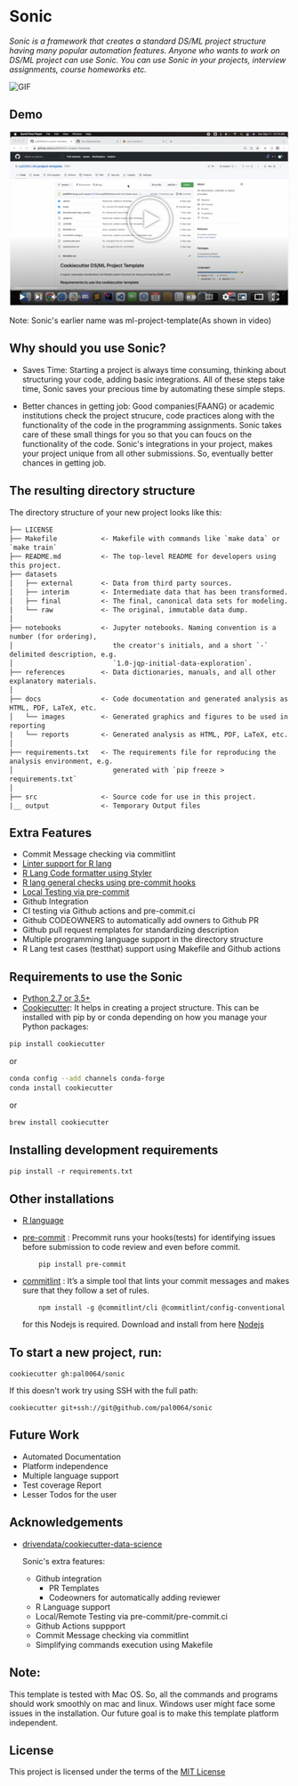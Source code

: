 # Sonic

_Sonic is a framework that creates a standard DS/ML project structure having many popular automation features. Anyone who wants to work on DS/ML project can use Sonic. You can use Sonic in your projects, interview assignments, course homeworks etc._

![GIF](docs/images/demo.gif)


## Demo

[![Demo](docs/images/brief_talk.png)](https://www.youtube.com/watch?v=ILQb66cjV4g)

Note: Sonic's earlier name was ml-project-template(As shown in video)


## Why should you use Sonic?

- Saves Time: 
    Starting a project is always time consuming, thinking about structuring your code, adding basic integrations. All of these steps take time, Sonic saves your precious time by automating these simple steps.

- Better chances in getting job:
    Good companies(FAANG) or academic institutions check the project strucure, code practices along with the functionality of the code in the programming assignments. Sonic takes care of these small things for you so that you can foucs on the functionality of the code. Sonic's integrations in your project, makes your project unique from all other submissions. So, eventually better chances in getting job.

## The resulting directory structure

The directory structure of your new project looks like this: 

```
├── LICENSE
├── Makefile           <- Makefile with commands like `make data` or `make train`
├── README.md          <- The top-level README for developers using this project.
├── datasets
│   ├── external       <- Data from third party sources.
│   ├── interim        <- Intermediate data that has been transformed.
│   ├── final          <- The final, canonical data sets for modeling.
│   └── raw            <- The original, immutable data dump.
│
├── notebooks          <- Jupyter notebooks. Naming convention is a number (for ordering),
│                         the creator's initials, and a short `-` delimited description, e.g.
│                         `1.0-jqp-initial-data-exploration`.
├── references         <- Data dictionaries, manuals, and all other explanatory materials.
│
├── docs               <- Code documentation and generated analysis as HTML, PDF, LaTeX, etc.
│   └── images         <- Generated graphics and figures to be used in reporting
|   └── reports        <- Generated analysis as HTML, PDF, LaTeX, etc.
│
├── requirements.txt   <- The requirements file for reproducing the analysis environment, e.g.
│                         generated with `pip freeze > requirements.txt`
│
├── src                <- Source code for use in this project.
|__ output             <- Temporary Output files
```

## Extra Features
- Commit Message checking via commitlint
- [Linter support for R lang](https://github.com/r-lib/lintr)
- [R Lang Code formatter using Styler](https://github.com/r-lib/styler)
- [R lang general checks using pre-commit hooks](https://lorenzwalthert.github.io/precommit/articles/available-hooks.html)
- [Local Testing via pre-commit](https://pre-commit.com/)
- Github Integration 
- CI testing via Github actions and pre-commit.ci
- Github CODEOWNERS to automatically add owners to Github PR
- Github pull request remplates for standardizing description
- Multiple programming language support in the directory structure
- R Lang test cases (testthat) support using Makefile and Github actions

## Requirements to use the Sonic

 - [Python 2.7 or 3.5+](https://www.python.org/downloads/)
 - [Cookiecutter](http://cookiecutter.readthedocs.org/en/latest/installation.html): It helps in creating a project structure. This can be installed with pip by or conda depending on how you manage your Python packages:

``` bash
pip install cookiecutter
```

or

``` bash
conda config --add channels conda-forge
conda install cookiecutter
```
or 

``` bash
brew install cookiecutter
```

## Installing development requirements

    pip install -r requirements.txt

##  Other installations
- [R language](https://www.r-project.org)
- [pre-commit](https://pre-commit.com/) : Precommit runs your hooks(tests) for identifying issues before submission to code review and even before commit.

    ```
        pip install pre-commit
    ```
- [commitlint](https://github.com/conventional-changelog/commitlint) : It’s a simple tool that lints your commit messages and makes sure that they follow a set of rules. 
    ```
        npm install -g @commitlint/cli @commitlint/config-conventional
    ```
    for this Nodejs is required. Download and install from here [Nodejs](https://nodejs.org/en/download/)

## To start a new project, run:

    cookiecutter gh:pal0064/sonic

If this doesn't work try using SSH with the full path:

```
cookiecutter git+ssh://git@github.com/pal0064/sonic
```

## Future Work
- Automated Documentation
- Platform independence
- Multiple language support 
- Test coverage Report
- Lesser Todos for the user


## Acknowledgements
- [drivendata/cookiecutter-data-science](https://github.com/drivendata/cookiecutter-data-science)

    Sonic's extra features: 
    - Github integration
        - PR Templates
        - Codeowners for automatically adding reviewer
    - R Language support
    - Local/Remote Testing via pre-commit/pre-commit.ci
    - Github Actions suppport
    - Commit Message checking via commitlint
    - Simplifying commands execution using Makefile


## Note:
This template is tested with Mac OS. So, all the commands and programs should work smoothly on mac and linux. Windows user might face some issues in the installation. Our future goal is to make this template platform independent.

License
-------

This project is licensed under the terms of the [MIT License](/LICENSE)

